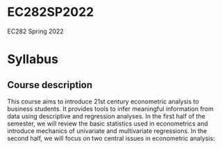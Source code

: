 # EC282SP2022
EC282 Spring 2022

# Syllabus 

## Course description 


This course aims to introduce 21st century econometric analysis to business students. It provides tools to infer meaningful information from data using descriptive and regression analyses. In the first half of the semester, we will review the basic statistics used in econometrics and introduce mechanics of univariate and multivariate regressions. In the second half, we will focus on two central issues in econometric analysis: 

